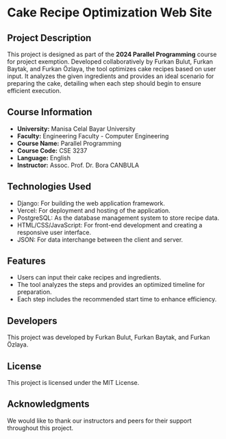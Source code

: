 # Cake Recipe Optimization Web Site

## Project Description
This project is designed as part of the **2024 Parallel Programming** course for project exemption. 
Developed collaboratively by Furkan Bulut, Furkan Baytak, and Furkan Özlaya, 
the tool optimizes cake recipes based on user input. 
It analyzes the given ingredients and provides an ideal scenario for preparing the cake, 
detailing when each step should begin to ensure efficient execution.

## Course Information
- **University:** Manisa Celal Bayar University
- **Faculty:** Engineering Faculty - Computer Engineering
- **Course Name:** Parallel Programming
- **Course Code:** CSE 3237
- **Language:** English
- **Instructor:** Assoc. Prof. Dr. Bora CANBULA

## Technologies Used
- Django: For building the web application framework.
- Vercel: For deployment and hosting of the application.
- PostgreSQL: As the database management system to store recipe data.
- HTML/CSS/JavaScript: For front-end development and creating a responsive user interface.
- JSON: For data interchange between the client and server.

## Features
- Users can input their cake recipes and ingredients.
- The tool analyzes the steps and provides an optimized timeline for preparation.
- Each step includes the recommended start time to enhance efficiency.

## Developers
This project was developed by Furkan Bulut, Furkan Baytak, and Furkan Özlaya.

## License
This project is licensed under the MIT License.

## Acknowledgments
We would like to thank our instructors and peers for their support throughout this project.
